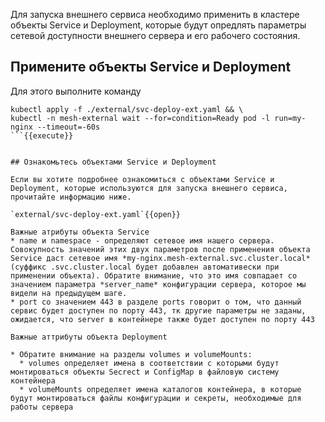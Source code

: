 Для запуска внешнего сервиса необходимо применить в кластере объекты Service и Deployment, которые будут опредлять параметры сетевой доступности внешнего сервера и его рабочего состояния. 

## Примените объекты Service и Deployment

Для этого выполните команду

```
kubectl apply -f ./external/svc-deploy-ext.yaml && \
kubectl -n mesh-external wait --for=condition=Ready pod -l run=my-nginx --timeout=-60s
```{{execute}}


## Ознакомьтесь объектами Service и Deployment

Если вы хотите подробнее ознакомиться с объектами Service и Deployment, которые используются для запуска внешнего сервиса, прочитайте информацию ниже.

`external/svc-deploy-ext.yaml`{{open}}

Важные атрибуты объекта Service
* name и namespace - определяют сетевое имя нашего сервера. Совокупность значений этих двух параметров после применения объекта Service даст сетевое имя *my-nginx.mesh-external.svc.cluster.local* (суффикс .svc.cluster.local будет добавлен автомативески при применении объекта). Обратите внимание, что это имя совпадает со значением параметра *server_name* конфигурации сервера, которое мы видели на предыдущем шаге. 
* port со значением 443 в разделе ports говорит о том, что данный сервис будет доступен по порту 443, тк другие параметры не заданы, ожидается, что server в контейнере также будет доступен по порту 443

Важные аттрибуты объекта Deployment

* Обратите внимание на разделы volumes и volumeMounts:
  * volumes определяет имена в соответствии с которыми будут монтироваться объекты Secrect и ConfigMap в файловую систему контейнера
  * volumeMounts определяет имена каталогов контейнера, в которые будут монтироваться файлы конфигурации и секреты, необходимые для работы сервера



